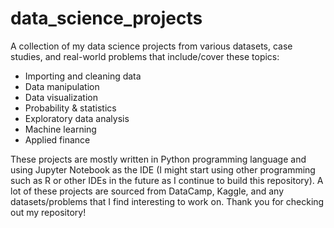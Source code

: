 # data_science_projects
A collection of my data science projects from various datasets, case studies, and real-world problems that include/cover these topics:

- Importing and cleaning data
- Data manipulation
- Data visualization
- Probability & statistics
- Exploratory data analysis
- Machine learning
- Applied finance

These projects are mostly written in Python programming language and using Jupyter Notebook as the IDE (I might start using other programming such as R or other IDEs in the future as I continue to build this repository). A lot of these projects are sourced from DataCamp, Kaggle, and any datasets/problems that I find interesting to work on. Thank you for checking out my repository!

